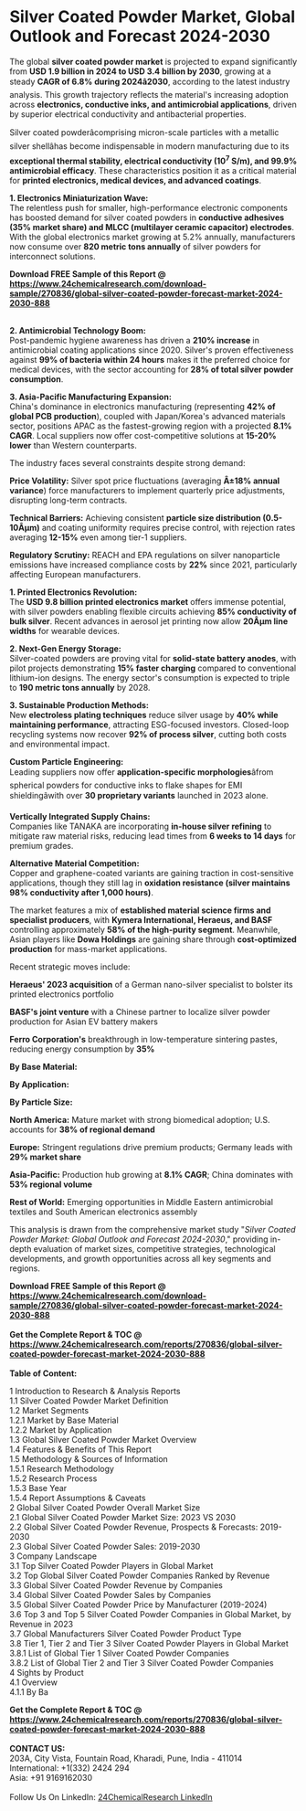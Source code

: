 <h1>Silver Coated Powder Market, Global Outlook and Forecast 2024-2030</h1><p>The global <strong>silver coated powder market</strong> is projected to expand significantly from <strong>USD 1.9 billion in 2024 to USD 3.4 billion by 2030</strong>, growing at a steady <strong>CAGR of 6.8% during 2024â2030</strong>, according to the latest industry analysis. This growth trajectory reflects the material's increasing adoption across <strong>electronics, conductive inks, and antimicrobial applications</strong>, driven by superior electrical conductivity and antibacterial properties.</p><p>Silver coated powderâcomprising micron-scale particles with a metallic silver shellâhas become indispensable in modern manufacturing due to its <strong>exceptional thermal stability, electrical conductivity (10<sup>7</sup> S/m), and 99.9% antimicrobial efficacy</strong>. These characteristics position it as a critical material for <strong>printed electronics, medical devices, and advanced coatings</strong>.</p><p><strong>1. Electronics Miniaturization Wave:</strong><br>
The relentless push for smaller, high-performance electronic components has boosted demand for silver coated powders in <strong>conductive adhesives (35% market share) and MLCC (multilayer ceramic capacitor) electrodes</strong>. With the global electronics market growing at 5.2% annually, manufacturers now consume over <strong>820 metric tons annually</strong> of silver powders for interconnect solutions.</p><div><b>Download FREE Sample of this Report @ 
            <a href="https://www.24chemicalresearch.com/download-sample/270836/global-silver-coated-powder-forecast-market-2024-2030-888">
            https://www.24chemicalresearch.com/download-sample/270836/global-silver-coated-powder-forecast-market-2024-2030-888</a></b></div><br><p><strong>2. Antimicrobial Technology Boom:</strong><br>
Post-pandemic hygiene awareness has driven a <strong>210% increase</strong> in antimicrobial coating applications since 2020. Silver's proven effectiveness against <strong>99% of bacteria within 24 hours</strong> makes it the preferred choice for medical devices, with the sector accounting for <strong>28% of total silver powder consumption</strong>.</p><p><strong>3. Asia-Pacific Manufacturing Expansion:</strong><br>
China's dominance in electronics manufacturing (representing <strong>42% of global PCB production</strong>), coupled with Japan/Korea's advanced materials sector, positions APAC as the fastest-growing region with a projected <strong>8.1% CAGR</strong>. Local suppliers now offer cost-competitive solutions at <strong>15-20% lower</strong> than Western counterparts.</p><p>The industry faces several constraints despite strong demand:</p><p><strong>Price Volatility:</strong> Silver spot price fluctuations (averaging <strong>Â±18% annual variance</strong>) force manufacturers to implement quarterly price adjustments, disrupting long-term contracts.</p><p><strong>Technical Barriers:</strong> Achieving consistent <strong>particle size distribution (0.5-10Âµm)</strong> and coating uniformity requires precise control, with rejection rates averaging <strong>12-15%</strong> even among tier-1 suppliers.</p><p><strong>Regulatory Scrutiny:</strong> REACH and EPA regulations on silver nanoparticle emissions have increased compliance costs by <strong>22%</strong> since 2021, particularly affecting European manufacturers.</p><p><strong>1. Printed Electronics Revolution:</strong><br>
The <strong>USD 9.8 billion printed electronics market</strong> offers immense potential, with silver powders enabling flexible circuits achieving <strong>85% conductivity of bulk silver</strong>. Recent advances in aerosol jet printing now allow <strong>20Âµm line widths</strong> for wearable devices.</p><p><strong>2. Next-Gen Energy Storage:</strong><br>
Silver-coated powders are proving vital for <strong>solid-state battery anodes</strong>, with pilot projects demonstrating <strong>15% faster charging</strong> compared to conventional lithium-ion designs. The energy sector's consumption is expected to triple to <strong>190 metric tons annually</strong> by 2028.</p><p><strong>3. Sustainable Production Methods:</strong><br>
New <strong>electroless plating techniques</strong> reduce silver usage by <strong>40% while maintaining performance</strong>, attracting ESG-focused investors. Closed-loop recycling systems now recover <strong>92% of process silver</strong>, cutting both costs and environmental impact.</p><p><strong>Custom Particle Engineering:</strong><br>
	Leading suppliers now offer <strong>application-specific morphologies</strong>âfrom spherical powders for conductive inks to flake shapes for EMI shieldingâwith over <strong>30 proprietary variants</strong> launched in 2023 alone.</p><p><strong>Vertically Integrated Supply Chains:</strong><br>
	Companies like TANAKA are incorporating <strong>in-house silver refining</strong> to mitigate raw material risks, reducing lead times from <strong>6 weeks to 14 days</strong> for premium grades.</p><p><strong>Alternative Material Competition:</strong><br>
	Copper and graphene-coated variants are gaining traction in cost-sensitive applications, though they still lag in <strong>oxidation resistance (silver maintains 98% conductivity after 1,000 hours)</strong>.</p><p>The market features a mix of <strong>established material science firms and specialist producers</strong>, with <strong>Kymera International, Heraeus, and BASF</strong> controlling approximately <strong>58% of the high-purity segment</strong>. Meanwhile, Asian players like <strong>Dowa Holdings</strong> are gaining share through <strong>cost-optimized production</strong> for mass-market applications.</p><p>Recent strategic moves include:</p><p><strong>Heraeus' 2023 acquisition</strong> of a German nano-silver specialist to bolster its printed electronics portfolio</p><p><strong>BASF's joint venture</strong> with a Chinese partner to localize silver powder production for Asian EV battery makers</p><p><strong>Ferro Corporation's</strong> breakthrough in low-temperature sintering pastes, reducing energy consumption by <strong>35%</strong></p><p><strong>By Base Material:</strong></p><p><strong>By Application:</strong></p><p><strong>By Particle Size:</strong></p><p><strong>North America:</strong> Mature market with strong biomedical adoption; U.S. accounts for <strong>38% of regional demand</strong></p><p><strong>Europe:</strong> Stringent regulations drive premium products; Germany leads with <strong>29% market share</strong></p><p><strong>Asia-Pacific:</strong> Production hub growing at <strong>8.1% CAGR</strong>; China dominates with <strong>53% regional volume</strong></p><p><strong>Rest of World:</strong> Emerging opportunities in Middle Eastern antimicrobial textiles and South American electronics assembly</p><p>This analysis is drawn from the comprehensive market study "<em>Silver Coated Powder Market: Global Outlook and Forecast 2024-2030</em>," providing in-depth evaluation of market sizes, competitive strategies, technological developments, and growth opportunities across all key segments and regions.</p><div><b>Download FREE Sample of this Report @ 
            <a href="https://www.24chemicalresearch.com/download-sample/270836/global-silver-coated-powder-forecast-market-2024-2030-888">
            https://www.24chemicalresearch.com/download-sample/270836/global-silver-coated-powder-forecast-market-2024-2030-888</a></b></div><br><div><b>Get the Complete Report & TOC @ 
            <a href="https://www.24chemicalresearch.com/reports/270836/global-silver-coated-powder-forecast-market-2024-2030-888">
            https://www.24chemicalresearch.com/reports/270836/global-silver-coated-powder-forecast-market-2024-2030-888</a></b></div><br>
            <b>Table of Content:</b><p>1 Introduction to Research & Analysis Reports<br />
    1.1 Silver Coated Powder Market Definition<br />
    1.2 Market Segments<br />
        1.2.1 Market by Base Material<br />
        1.2.2 Market by Application<br />
    1.3 Global Silver Coated Powder Market Overview<br />
    1.4 Features & Benefits of This Report<br />
    1.5 Methodology & Sources of Information<br />
        1.5.1 Research Methodology<br />
        1.5.2 Research Process<br />
        1.5.3 Base Year<br />
        1.5.4 Report Assumptions & Caveats<br />
2 Global Silver Coated Powder Overall Market Size<br />
    2.1 Global Silver Coated Powder Market Size: 2023 VS 2030<br />
    2.2 Global Silver Coated Powder Revenue, Prospects & Forecasts: 2019-2030<br />
    2.3 Global Silver Coated Powder Sales: 2019-2030<br />
3 Company Landscape<br />
    3.1 Top Silver Coated Powder Players in Global Market<br />
    3.2 Top Global Silver Coated Powder Companies Ranked by Revenue<br />
    3.3 Global Silver Coated Powder Revenue by Companies<br />
    3.4 Global Silver Coated Powder Sales by Companies<br />
    3.5 Global Silver Coated Powder Price by Manufacturer (2019-2024)<br />
    3.6 Top 3 and Top 5 Silver Coated Powder Companies in Global Market, by Revenue in 2023<br />
    3.7 Global Manufacturers Silver Coated Powder Product Type<br />
    3.8 Tier 1, Tier 2 and Tier 3 Silver Coated Powder Players in Global Market<br />
        3.8.1 List of Global Tier 1 Silver Coated Powder Companies<br />
        3.8.2 List of Global Tier 2 and Tier 3 Silver Coated Powder Companies<br />
4 Sights by Product<br />
    4.1 Overview<br />
        4.1.1 By Ba</p><div><b>Get the Complete Report & TOC @ 
            <a href="https://www.24chemicalresearch.com/reports/270836/global-silver-coated-powder-forecast-market-2024-2030-888">
            https://www.24chemicalresearch.com/reports/270836/global-silver-coated-powder-forecast-market-2024-2030-888</a></b></div><br><b>CONTACT US:</b><br>
            203A, City Vista, Fountain Road, Kharadi, Pune, India - 411014<br>
            International: +1(332) 2424 294<br>
            Asia: +91 9169162030 <br><br>
            Follow Us On LinkedIn: <a href="https://www.linkedin.com/company/24chemicalresearch/">24ChemicalResearch LinkedIn</a>